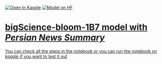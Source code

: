 <a href="https://www.kaggle.com/code/alibahadorani/bloom-1b7-summarization-persian-news"><img src="https://kaggle.com/static/images/open-in-kaggle.svg" alt="Open In Kaggle"></a>
<a href="https://huggingface.co/ali619/bigscience-bloom-1b7-finetune-Summarization-Persian-News"><img src="https://huggingface.co/datasets/huggingface/badges/resolve/main/model-on-hf-md-dark.svg" alt="Model on HF">
<!-- <a href=""><img src="https://img.shields.io/endpoint?url=https://huggingface.co/api/shields/datasets&color=brightgreen"> -->

# bigScience-bloom-1B7 model with *Persian News Summary*

You can check all the steps in the notebook or you can run the notebook on *kaggle* if you want to test it out